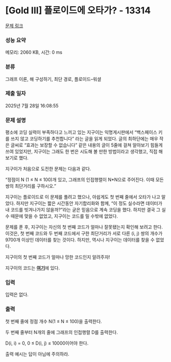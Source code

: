 # [Gold III] 플로이드에 오타가? - 13314 

[문제 링크](https://www.acmicpc.net/problem/13314) 

### 성능 요약

메모리: 2060 KB, 시간: 0 ms

### 분류

그래프 이론, 해 구성하기, 최단 경로, 플로이드–워셜

### 제출 일자

2025년 7월 28일 16:08:55

### 문제 설명

<p>평소에 코딩 실력이 부족하다고 느끼고 있는 지구이는 익명게시판에서 “백스페이스 키를 쓰지 않고 코딩하기를 추천합니다” 라는 글을 읽게 되었다. 글의 최하단에는 매우 작은 글씨로 “효과는 보장할 수 없습니다” 같은 내용의 글이 5줄에 걸쳐 알아보기 힘들게 쓰여 있었지만, 지구이는 그래도 한 번은 시도해 볼 만한 방법이라고 생각했고, 직접 해보기로 했다.</p>

<p>지구이가 처음으로 도전한 문제는 다음과 같다.</p>

<p>“정점이 N (1 ≤ N ≤ 100)개 있고, 그래프의 인접행렬이 N*N으로 주어진다. 이때 모든 쌍의 최단거리를 구하시오.”</p>

<p>지구이는 플로이드로 이 문제를 풀려고 했으나, 아쉽게도 첫 번째 줄에서 오타가 나고 말았다. 하지만 지구이는 짧은 시간동안 자기합리화와 함께, “이 정도 실수라면 데이터가 내 코드를 빗겨나가지 않을까?”라는 굳은 믿음으로 계속 코딩을 했다. 하지만 결국 그 실수 때문에 맞을 수 없었고, 지구이는 코드를 밀 수밖에 없었다.</p>

<p>문제를 푼 후, 지구이는 자신의 첫 번째 코드가 얼마나 잘못됐는지 확인해 보려고 한다. 이것은, 첫 번째 코드와 두 번째 코드에서 구한 최단거리가 서로 다른 (i, j) 쌍의 개수가 9700개 이상인 데이터를 찾는 것이다. 하지만, 역시나 지구이는 데이터를 찾을 수 없었다.</p>

<p>지구이의 첫 번째 코드가 얼마나 망한 코드인지 알려주자!</p>

<p>지구이의 코드는 <a href="https://onlinejudgeimages.s3-ap-northeast-1.amazonaws.com/problem/13314/typo.cpp"><strong><u>여기</u></strong></a>에 있다.</p>

### 입력 

 <p>입력은 없다.</p>

### 출력 

 <p>첫 번째 줄에 정점 개수 N(1 ≤ N ≤ 100)을 출력한다.</p>

<p>두 번째 줄부터 N개의 줄에 그래프의 인접행렬 D를 출력한다.</p>

<p>D(i, i) = 0, 0 ≤ D(i, j) ≤ 10000이어야 한다.</p>

<p>출력 예시는 답이 아님에 주의하라.</p>

